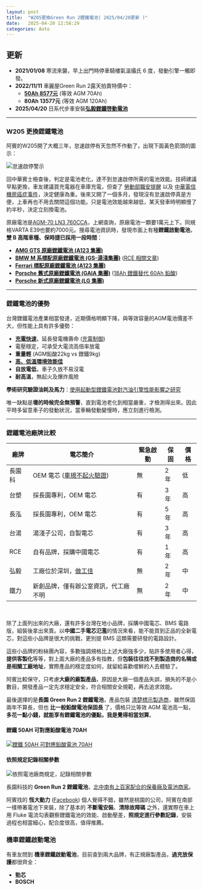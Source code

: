 ```yaml
---
layout: post
title:  "W205更換Green Run 2鋰鐵電池( 2025/04/20更新 )"
date:   2025-04-20 12:58:29
categories: Auto
---
```


## 更新

- **2021/01/08** 寒流來襲，早上出門時停車騎樓氣溫攝氏 6 度，發動引擎一觸即發。
- **2022/11/11** 車麗屋Green Run 2露天拍賣特價中：
  - [**50Ah 8577元**](https://attach.mobile01.com/attach/202211/mobile01-a8d138f07434daf0672d170d37eed41e.jpg) (等效 AGM 70Ah)
  - **80Ah 13577元** (等效 AGM 120Ah)
- **2025/04/20** 日系代步車安裝[**弘毅鋰鐵啓動電池**](https://1stbenz.github.io/2025/hongy.html)

---

### W205 更換鋰鐵電池

阿賓的W205開了大概三年，怠速啟停有天忽然不作動了，出現下面黃色箭頭的圖示：

![怠速啟停警示](https://attach.mobile01.com/attach/202011/mobile01-2c369a8b0d081e425e22a3473669b8a5.png)

回中華賓士檢查後，判定是電池老化，達不到怠速啟停所需的電池效能。技師建議早點更換，車友建議買充電器在車庫充電，但查了 [勞動部職安提醒](https://attach.mobile01.com/attach/202502/mobile01-6c5ca5ccbbc7ea04031edad73b2c469f.jpg) 以及 [中華電信機房癌症事件](https://news.cts.com.tw/cts/general/200107/200107050064565.html)，決定健康為重。後來又開了一個多月，發現沒有怠速啟停真是方便，上車再也不用去關閉這個功能。只是電池效能越來越低，某天發車時明顯慢了約半秒，決定立刻換電池。

原廠電池是[AGM-70 LN3 760CCA](https://1stbenz.blogspot.com/2020/12/w205-diy.html)，上網查詢，原廠電池一顆要1萬元上下。同規格VARTA E39也要約7000元。搜尋電池資訊時，發現市面上有種**鋰鐵啟動電池**，**雙 B 高階車種、保時捷已採用一段時間**：

- [**AMG GTS 原廠鋰鐵電池 (A123 集團)**](https://attach.mobile01.com/attach/202110/mobile01-7d67125b54734bb28d07abf95093443a.jpg)
- [**BMW M 系標配原廠鋰鐵電池 (GS-湯淺集團)**](https://attach.mobile01.com/attach/202110/mobile01-81d254b7f6918b1eac9aa2a4440fbfca.jpg) ([RCE 相關文章](https://www.facebook.com/rce168/posts/3108944749152626/))
- [**Ferrari 標配原廠鋰鐵電池 (A123 集團)**](https://attach.mobile01.com/attach/202501/mobile01-cfe9a7cc7cdd738052e554606b90b83c.png)
- [**Porsche 舊式原廠鋰鐵電池 (GAIA 集團)**](https://attach.mobile01.com/attach/202112/mobile01-151dd2452c8d080349492f0cf7c9923b.jpg) ([18Ah 鋰鐵替代 60Ah 鉛酸](https://www.porsche.com/usa/aboutporsche/pressreleases/pag/?pool=international-de&id=2009-11-23-02))
- [**Porsche 新式原廠鋰鐵電池 (LG 集團)**](https://attach.mobile01.com/attach/202202/mobile01-0d70684543db915e701af1d426ee1423.jpg)

---

### 鋰鐵電池的優勢

台灣鋰鐵電池產業相當發達，近期價格明顯下降，與等效容量的AGM電池價差不大，但性能上具有許多優勢：

- [**充電快速**](https://attach.mobile01.com/attach/202111/mobile01-d8c9d0d9da6aecd839d3e3fbe4be1398.png)，延長發電機壽命 ([充電制御](https://attach.mobile01.com/attach/202211/mobile01-bf68a2e2b58205f7ecdce7b3900c16ee.png?original=true))
- 電壓穩定，可承受大電流高倍率放電
- **重量輕** (AGM鉛酸22kg vs 鋰鐵9kg)
- [**高、低溫環境效能佳**](https://attach.mobile01.com/attach/202106/mobile01-8aeff577382fa233baa6f5da8eaead0b.png)
- **自放電低**，車子久放不易沒電
- **耐高溫**，無起火及爆炸風險

**學術研究驗證油耗及馬力**：[使用起動型鋰鐵電池對汽油引擎性能影響之研究](https://attach.mobile01.com/attach/202108/mobile01-be90eec739eb64e5d45690809d60a24e.png)

唯一缺點是**壞的時候完全無預警**，直到電池老化到相當嚴重，才檢測得出來。因此平時多留意車子的發動狀況，當車輛發動變慢時，應立刻進行檢測。

---

### 鋰鐵電池廠牌比較

| 廠牌 | 電芯簡介 | 緊急啟動 | 保固 | 價格 |
|------|---------|---------|-----|-----|
| 長園科 | OEM 電芯 ([車規不起火驗證](https://diysolarforum.com/resources/highstar-cell-datasheets.340/version/641/download?file=148434)) | 無 | 2 年 | 低 |
| 台塑 | 採長園專利，OEM 電芯 | 有 | 3 年 | 高 |
| 長泓 | 採長園專利，OEM 電芯 | 有 | 5 年 | 高 |
| 台湯 | 湯淺子公司，自製電芯 | 有 | 3 年 | 高 |
| RCE | 自有品牌，採購中國電芯 | 有 | 1 年 | 高 |
| 弘毅 | 工廠位於深圳，[做工佳](https://youtu.be/qL8HSL3h-MU) | 無 | 2 年 | 中 |
| 鐵力 | 新創品牌，僅有辦公室資訊，代工廠不明 | 無 | 2 年 | 中 |

<br>

除了上面列出來的大廠，還有許多台灣在地小品牌，採購中國電芯、BMS 電路版，組裝後拿出來賣。以**中國二手電芯氾濫**的情況來看，能不能買到正品的全新電芯，對這些小品牌是很大的挑戰，更別提 BMS 這類需要研發的電路設計。

這些小品牌的粉絲團內容，多數強調規格比上述大廠強多少，貼許多使用者心得，**提供客製化**等等，對上面大廠的產品多有指教，但**包裝往往找不到製造商的名稱或是相關工廠地址**，實際產品的穩定度如何，就留給喜歡嚐鮮的人去體驗了。


阿賓比較保守，只考慮**大廠的廠製產品**，原因是大廠一個產品失誤，損失的不是小數目，開發產品一定先求穩定安全，符合相關安全規範，再去追求效能。

最後選擇的是**長園 Green Run 2 鋰鐵電池**，產品包裝 [清楚標示製造商](https://www.facebook.com/photo?fbid=1832214710195108&set=a.211963885553540)，雖然保固兩年不算長，但也 **比一般鉛酸電池保固長** 了，價格只比等效 AGM 電池高一點，**多花一點小錢，就能享有鋰鐵電池的優點，我是覺得相當划算**。

#### 鋰鐵 50AH 可對應鉛酸電池 70AH

[![鋰鐵 50AH 可對應鉛酸電池 70AH](https://attach.mobile01.com/attach/202011/mobile01-81fbeeeaa338e5404d6632e9dbe969f6.jpg)](http://www.rce.com.tw/CKEdit/upload/images/%E9%8B%B0%E9%90%B5%E9%89%9B%E9%85%B8%E7%89%B9%E6%80%A7%E6%AF%94%E8%BC%83.jpg)

#### 依照規定記錄相關參數

![依照電池廠商規定，記錄相關參數](https://attach.mobile01.com/attach/202110/mobile01-0ec50e4729271d6a0f8598a384cd1883.jpg)

長園科技的 **Green Run 2 鋰鐵電池**，[北中南有上百家配合的保養廠及電池商家](https://www.facebook.com/GreenRunBattery/posts/2765154940462553)。

阿賓找的 **恆大動力** ([Facebook](https://www.facebook.com/MegaPowerEnergyTaiwan/)) 個人覺得不錯，雖然是桃園的公司，阿賓在南部一樣帶著電池下來裝，除了基本的 **不斷電安裝**、**清除故障碼** 之外，還實際在車上用 Fluke 電流勾表觀察鋰鐵電池的效能、啟動壓差，**照規定進行參數記錄**，安裝過程也相當細心，配合度很高，值得推薦。

### 機車鋰鐵啟動電池

有車友問到 **機車鋰鐵啟動電池**，目前查到兩大品牌，有正規廠製產品，**過充放保護**都很齊全：
- **勁芯**
- **BOSCH**


